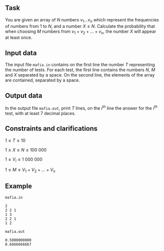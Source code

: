 ## Task

You are given an array of $N$ numbers $v_1 \dots v_n$ which represent the frequencies of numbers from 1 to $N$, and a number $X \leq N$. Calculate the probability that when choosing $M$ numbers from $v_1 + v_2 + \dots + v_n$, the number $X$ will appear at least once.

## Input data

The input file `mafia.in` contains on the first line the number $T$ representing the number of tests. For each test, the first line contains the numbers $N$, $M$ and $X$ separated by a space. On the second line, the elements of the array are contained, separated by a space.

## Output data

In the output file `mafia.out`, print $T$ lines, on the $i^{th}$ line the answer for the $i^{th}$ test, with at least 7 decimal places.

## Constraints and clarifications

$1 \leq T \leq 10$

$1 \leq X \leq N \leq 100\ 000$

$1 \leq V_i \leq 1\ 000\ 000$

$1 \leq M \leq V_1 + V_2 + \dots + V_n$

## Example

`mafia.in`

```
2
2 2 1
1 3
2 2 1
1 2
```

`mafia.out`

```
0.5000000000
0.6666666667
```